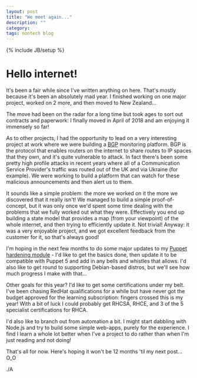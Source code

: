 ```yaml
---
layout: post
title: "We meet again..."
description: ""
category: 
tags: nontech blog
---
```

{% include JB/setup %}

# Hello internet! #

It's been a fair while since I've written anything on here. That's mostly because it's been an absolutely mad year. I finished working on one major project, worked on 2 more, and then moved to New Zealand...

The move had been on the radar for a long time but took ages to sort out contracts and paperwork: I finally moved in April of 2018 and am enjoying it immensely so far!

As to other projects, I had the opportunity to lead on a very interesting project at work where we were building a [BGP](https://en.wikipedia.org/wiki/Border_Gateway_Protocol) monitoring platform. BGP is the protocol that enables routers on the internet to share routes to IP spaces that they own, and it's quite vulnerable to attack. In fact there's been some pretty high profile attacks in recent years where all of a Communication Service Provider's traffic was routed out of the UK and via Ukraine (for example). We were working to build a platform that can watch for these malicious announcements and then alert us to them.

It sounds like a simple problem: the more we worked on it the more we discovered that it really isn't! We managed to build a simple proof-of-concept, but it was only once we'd spent some time dealing with the problems that we fully worked out what they were. Effectively you end up building a state model that provides a map (from your viewpoint) of the whole internet, and then trying to efficiently update it. Not trivial! Anyway: it was a very enjoyable project, and we got excellent feedback from the customer for it, so that's always good!

I'm hoping in the next few months to do some major updates to my [Puppet hardening module](https://github.com/shearn89/puppet-toughen) - I'd like to get the basics done, then update it to be compatible with Puppet 5 and add in any bells and whistles that allows. I'd also like to get round to supporting Debian-based distros, but we'll see how much progress I make with that...

Other goals for this year? I'd like to get some certifications under my belt. I've been chasing RedHat qualifications for a while but have never got the budget approved for the learning subscription: fingers crossed this is my year! With a bit of luck I could probably get RHCSA, RHCE, and 3 of the 5 specialist certifications for RHCA.

I'd also like to branch out from automation a bit. I might start dabbling with Node.js and try to build some simple web-apps, purely for the experience. I find I learn a whole lot better when I've a project to do rather than when I'm just reading and not doing!

That's all for now. Here's hoping it won't be 12 months 'til my next post... O_O

./A
